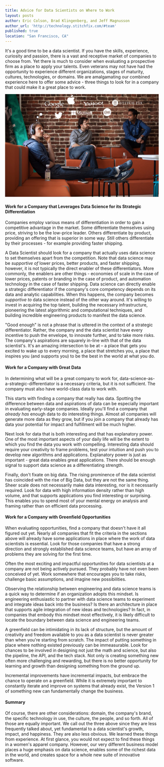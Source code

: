 ```yaml
---
title: Advice for Data Scientists on Where to Work
layout: posts
author: Eric Colson, Brad Klingenberg, and Jeff Magnusson
author_url: 'http://technology.stitchfix.com/#team'
published: true
location: "San Francisco, CA"
---
```


It's a good time to be a data scientist. If you have the skills,
experience, curiosity and passion, there is a vast and receptive market
of companies to choose from. Yet there is much to consider when
evaluating a prospective firm as a place to apply your talents. Even
veterans may not have had the opportunity to experience different
organizations, stages of maturity, cultures, technologies, or domains.
We are amalgamating our combined experience here to offer some advice -
three things to look for in a company that could make it a great place
to work.


![Image of several data scientists](/assets/images/blog/three_data_scientists.jpg)

####  Work for a Company that Leverages Data Science for its Strategic Differentiation
Companies employ various means of differentiation in order to gain a
competitive advantage in the market. Some differentiate themselves using
price, striving to be the low-price leader. Others differentiate by
product, providing an offering that is superior in some way. Still
others differentiate by their processes - for example providing faster
shipping.

A Data Scientist should look for a company that actually uses data
science to set themselves apart from the competition. Note that data
science may be *supportive of* lower prices, better products, and faster
shipping, however, it is not typically the direct enabler of these
differentiators. More commonly, the enablers are other things -
economies of scale in the case of lower prices, patents or branding in
the case of product, and automation technology in the case of faster
shipping. Data science can directly enable a strategic differentiator if
the company's core competency depends on its data and analytic
capabilities. When this happens, the company becomes *supportive to*
data science instead of the other way around. It's willing to invest in
acquiring the top talent, building the necessary infrastructure,
pioneering the latest algorithmic and computational techniques, and
building incredible engineering products to manifest the data science.

"Good enough" is not a phrase that is uttered in the context of a
strategic differentiator. Rather, the company and the data scientist
have every incentive to push the envelope, to innovate further, and to
take more risks. The company's aspirations are squarely in-line with
that of the data scientist's. It's an amazing intersection to be at – a
place that gets you excited to wake up to every morning, a place that
stretches you, a place that inspires you (and supports you) to be the
best in the world at what you do.

#### Work for a Company with Great Data
In determining what will be a great company to work for,
data-science-as-a-strategic-differentiator is a necessary criteria, but
it is not sufficient. The company must also have world-class data to
work with.

This starts with finding a company that really has data. Spotting the
difference between data and aspirations of data can be especially
important in evaluating early-stage companies. Ideally you'll find a
company that *already has* enough data to do interesting things. Almost
all companies will generate more data as they grow, but if you join a
company that already has data your potential for impact and fulfillment
will be much higher.

Next look for data that is both interesting and that has explanatory
power. One of the most important aspects of your daily life will be the
extent to which you find the data you work with compelling. Interesting
data should require your creativity to frame problems, test your
intuition and push you to develop new algorithms and applications.
Explanatory power is just as important - great data enables great
applications. There should be enough signal to support data science as a
differentiating strength.

Finally, don't fixate on big data. The rising prominence of the data
scientist has coincided with the rise of Big Data, but they are not the
same thing. Sheer scale does not necessarily make data interesting, nor
is it necessarily required. Look for data with high information density
rather than high volume, and that supports applications you find
interesting or surprising. This enables you to spend most of your mental
energy on analysis and framing rather than on efficient data processing.

#### Work for a Company with Greenfield Opportunities
When evaluating opportunities, find a company that doesn't have it all
figured out yet. Nearly all companies that fit the criteria in the
sections above will already have some applications in place where the
work of data scientists is essential. Look for those companies that have
a strong direction and strongly established data science teams, but have
an array of problems they are solving for the first time.

Often the most exciting and impactful opportunities for data scientists
at a company are not being actively pursued. They probably have not even
been conceived of yet. Work somewhere that encourages you to take risks,
challenge basic assumptions, and imagine new possibilities.

Observing the relationship between engineering and data science teams is
a quick way to determine if an organization adopts this mindset. Is
engineering enthusiastic to partner with data science teams to
experiment and integrate ideas back into the business? Is there an
architecture in place that supports agile integration of new ideas and
technologies? In fact, in companies that embody this mindset most
effectively, it is likely difficult to locate the boundary between data
science and engineering teams.

A greenfield can be intimidating in its lack of structure, but the
amount of creativity and freedom available to you as a data scientist is
never greater than when you're starting from scratch. The impact of
putting something in place where nothing existed previously can be
immeasurable. Look for chances to be involved in designing not just the
math and science, but also the pipeline, the API, and the tech stack.
Not only is creating something new often more challenging and rewarding,
but there is no better opportunity for learning and growth than
designing something from the ground up.

Incremental improvements have incremental impacts, but embrace the
chance to operate on a greenfield. While it is extremely important to
constantly iterate and improve on systems that already exist, the
Version 1 of something new can fundamentally change the business.

#### Summary
Of course, there are other considerations: domain, the company's brand,
the specific technology in use, the culture, the people, and so forth. All of
those are equally important. We call out the three above since they are
less frequently talked about, yet fundamental to a data scientist's
growth, impact, and happiness. They are also less obvious. We learned
these things from experience. At first glance, you would not expect to
find these things in a women's apparel company. However, our very
different business model places a huge emphasis on data science, enables
some of the richest data in the world, and creates space for a whole new
suite of innovative software.
